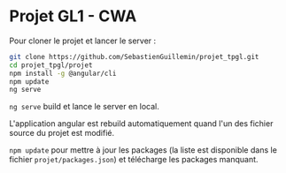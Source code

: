 # Projet GL1 - CWA

Pour cloner le projet et lancer le server :

```bash
git clone https://github.com/SebastienGuillemin/projet_tpgl.git
cd projet_tpgl/projet
npm install -g @angular/cli
npm update
ng serve
```

`ng serve` build et lance le server en local.

L'application angular est rebuild automatiquement quand l'un des fichier source du projet est modifié.

`npm update` pour mettre à jour les packages (la liste est disponible dans le fichier `projet/packages.json`) et télécharge les packages manquant.

